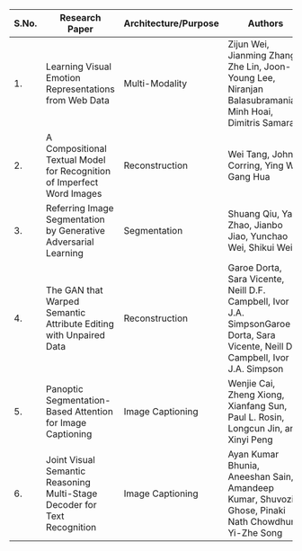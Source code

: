 | S.No. | Research Paper | Architecture/Purpose | Authors | Link |
| ---- | ---- | ---- | ---- | ---- |
|1.|Learning Visual Emotion Representations from Web Data|Multi-Modality|Zijun Wei, Jianming Zhang, Zhe Lin, Joon-Young Lee, Niranjan Balasubramanian, Minh Hoai, Dimitris Samaras|[Link](https://github.com/kwanit1142/Research-Papers-Reading-Directory/blob/main/CV%2BNLP/Learning%20Visual%20Emotion%20Representations%20from%20Web%20Data.pdf)|
|2.|A Compositional Textual Model for Recognition of Imperfect Word Images|Reconstruction|Wei Tang, John Corring, Ying Wu, Gang Hua|[Link](https://github.com/kwanit1142/Research-Papers-Reading-Directory/blob/main/CV%2BNLP/A%20Compositional%20Textual%20Model%20for%20Recognition%20of%20Imperfect%20Word%20Images.pdf)|
|3.|Referring Image Segmentation by Generative Adversarial Learning|Segmentation|Shuang Qiu, Yao Zhao, Jianbo Jiao, Yunchao Wei, Shikui Wei|[Link](https://github.com/kwanit1142/Research-Papers-Reading-Directory/blob/main/CV%2BNLP/Referring%20Image%20Segmentation%20by%20Generative%20Adversarial%20Learning.pdf)|
|4.|The GAN that Warped Semantic Attribute Editing with Unpaired Data|Reconstruction|Garoe Dorta, Sara Vicente, Neill D.F. Campbell, Ivor J.A. SimpsonGaroe Dorta, Sara Vicente, Neill D.F. Campbell, Ivor J.A. Simpson|[Link](https://github.com/kwanit1142/Research-Papers-Reading-Directory/blob/main/CV%2BNLP/The%20GAN%20that%20Warped%20Semantic%20Attribute%20Editing%20with%20Unpaired%20Data.pdf)|
|5.|Panoptic Segmentation-Based Attention for Image Captioning|Image Captioning|Wenjie Cai, Zheng Xiong, Xianfang Sun, Paul L. Rosin, Longcun Jin, and Xinyi Peng|[Link](https://github.com/kwanit1142/Research-Papers-Reading-Directory/blob/main/CV%2BNLP/Panoptic%20Segmentation-Based%20Attention%20for%20Image%20Captioning.pdf)|
|6.|Joint Visual Semantic Reasoning Multi-Stage Decoder for Text Recognition|Image Captioning|Ayan Kumar Bhunia, Aneeshan Sain, Amandeep Kumar, Shuvozit Ghose, Pinaki Nath Chowdhury, Yi-Zhe Song|[Link](https://github.com/kwanit1142/Research-Papers-Reading-Directory/blob/main/CV%2BNLP/Joint%20Visual%20Semantic%20Reasoning%20Multi-Stage%20Decoder%20for%20Text%20Recognition.pdf)|
